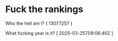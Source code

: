# Fuck the rankings

Who the hell am I?
{ 13077257 }

What fucking year is it?
[ 2025-03-25T09:06:40Z ]
